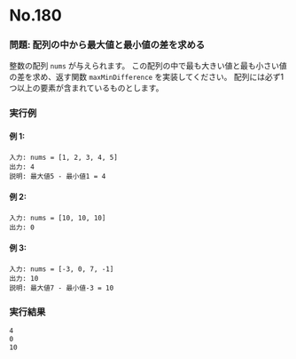 # No.180

### 問題: 配列の中から最大値と最小値の差を求める

整数の配列 `nums` が与えられます。
この配列の中で最も大きい値と最も小さい値の差を求め、返す関数 `maxMinDifference` を実装してください。
配列には必ず1つ以上の要素が含まれているものとします。

### 実行例

#### 例 1:

```
入力: nums = [1, 2, 3, 4, 5]
出力: 4
説明: 最大値5 - 最小値1 = 4
```

#### 例 2:

```
入力: nums = [10, 10, 10]
出力: 0
```

#### 例 3:

```
入力: nums = [-3, 0, 7, -1]
出力: 10
説明: 最大値7 - 最小値-3 = 10
```

### 実行結果

```sh
4
0
10
```
